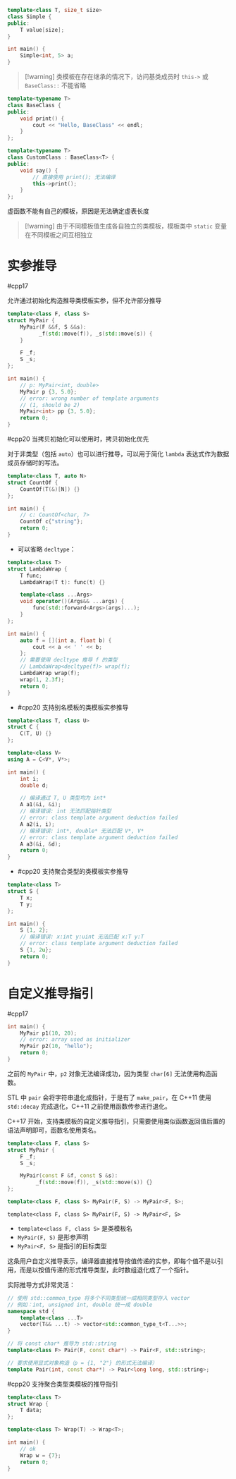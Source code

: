 ```cpp
template<class T, size_t size>
class Simple {
public:
    T value[size];
}

int main() {
    Simple<int, 5> a;
}
```

> [!warning] 类模板在存在继承的情况下，访问基类成员时 `this->` 或 `BaseClass::` 不能省略

```cpp
template<typename T>
class BaseClass {
public:
    void print() {
        cout << "Hello, BaseClass" << endl;
    }
};

template<typename T>
class CustomClass : BaseClass<T> {
public:
    void say() {
        // 直接使用 print(); 无法编译
        this->print();
    }
};
```

虚函数不能有自己的模板，原因是无法确定虚表长度

> [!warning] 由于不同模板值生成各自独立的类模板，模板类中 `static` 变量在不同模板之间互相独立
# 实参推导
#cpp17 

允许通过初始化构造推导类模板实参，但不允许部分推导

```cpp
template<class F, class S>
struct MyPair {
    MyPair(F &&f, S &&s): 
          _f(std::move(f)), _s(std::move(s)) {
    }

    F _f;
    S _s;
};

int main() {
    // p: MyPair<int, double>
    MyPair p {3, 5.0};
    // error: wrong number of template arguments 
    // (1, should be 2)
    MyPair<int> pp {3, 5.0};
    return 0;
}
```

#cpp20 当拷贝初始化可以使用时，拷贝初始化优先

对于非类型（包括 `auto`）也可以进行推导，可以用于简化 `lambda` 表达式作为数据成员存储时的写法。

```cpp
template<class T, auto N>
struct CountOf {
    CountOf(T(&)[N]) {}
};

int main() {
    // c: CountOf<char, 7>
    CountOf c{"string"};
    return 0;
}
```

- 可以省略 `decltype`：

```cpp
template<class T>
struct LambdaWrap {
    T func;
    LambdaWrap(T t): func(t) {}

    template<class ...Args>
    void operator()(Args&& ...args) {
        func(std::forward<Args>(args)...);
    }
};

int main() {
    auto f = [](int a, float b) {
        cout << a << ' ' << b;
    };
    // 需要使用 decltype 推导 f 的类型
    // LambdaWrap<decltype(f)> wrap(f);
    LambdaWrap wrap(f);
    wrap(1, 2.3f);
    return 0;
}
```

* #cpp20 支持别名模板的类模板实参推导

```cpp
template<class T, class U>
struct C {
    C(T, U) {}
};

template<class V>
using A = C<V*, V*>;

int main() {
    int i;
    double d;

    // 编译通过 T, U 类型均为 int*
    A a1(&i, &i);
    // 编译错误: int 无法匹配指针类型
    // error: class template argument deduction failed
    A a2(i, i);
    // 编译错误: int*, double* 无法匹配 V*, V*
    // error: class template argument deduction failed
    A a3(&i, &d);
    return 0;
}
```

* #cpp20 支持聚合类型的类模板实参推导

```cpp
template<class T>
struct S {
    T x;
    T y;
};

int main() {
    S {1, 2};
    // 编译错误: x:int y:uint 无法匹配 x:T y:T
    // error: class template argument deduction failed
    S {1, 2u};
    return 0;
}
```

# 自定义推导指引
#cpp17

```cpp
int main() {
    MyPair p1(10, 20);
    // error: array used as initializer
    MyPair p2(10, "hello");
    return 0;
}
```

之前的 `MyPair` 中，`p2` 对象无法编译成功，因为类型 `char[6]` 无法使用构造函数。

STL 中 `pair` 会将字符串退化成指针，于是有了 `make_pair`，在 C++11 使用 `std::decay` 完成退化，C++11 之前使用函数传参进行退化。

C++17 开始，支持类模板的自定义推导指引，只需要使用类似函数返回值后置的语法声明即可，函数名使用类名。

```cpp
template<class F, class S>
struct MyPair {
    F _f;
    S _s;

    MyPair(const F &f, const S &s): 
         _f(std::move(f)), _s(std::move(s)) {}
};

template<class F, class S> MyPair(F, S) -> MyPair<F, S>;
```

`template<class F, class S> MyPair(F, S) -> MyPair<F, S>` 
* `template<class F, class S>` 是类模板名
* `MyPair(F, S)` 是形参声明
* `MyPair<F, S>` 是指引的目标类型  

这条用户自定义推导表示，编译器直接推导按值传递的实参，即每个值不是以引用，而是以按值传递的形式推导类型，此时数组退化成了一个指针。

实际推导方式非常灵活：

```cpp
// 使用 std::common_type 将多个不同类型统一成相同类型存入 vector
// 例如：int, unsigned int, double 统一成 double
namespace std {
    template<class ...T>
    vector(T&& ...t) -> vector<std::common_type_t<T...>>;
}

// 将 const char* 推导为 std::string
template<class F> Pair(F, const char*) -> Pair<F, std::string>;

// 要求使用显式对象构造（p = {1, "2"} 的形式无法编译）
template Pair(int, const char*) -> Pair<long long, std::string>;
```

#cpp20 支持聚合类型类模板的推导指引

```cpp
template<class T>
struct Wrap {
    T data;
};

template<class T> Wrap(T) -> Wrap<T>;

int main() {
    // ok
    Wrap w = {7};
    return 0;
}
```
